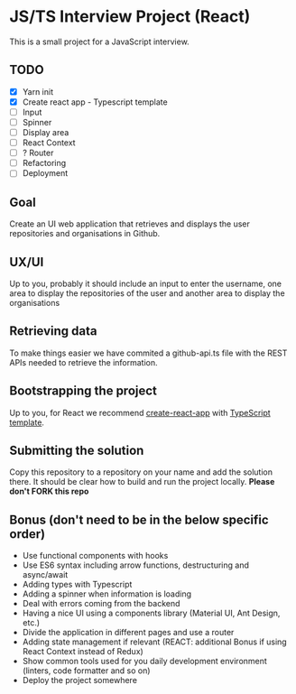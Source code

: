 # JS/TS Interview Project (React)

This is a small project for a JavaScript interview.

## TODO
 - [x] Yarn init
 - [x] Create react app - Typescript template
 - [ ] Input 
 - [ ] Spinner
 - [ ] Display area
 - [ ] React Context
 - [ ] ? Router
 - [ ] Refactoring
 - [ ] Deployment

## Goal

Create an UI web application that retrieves and displays the user repositories and organisations in Github.

## UX/UI

Up to you, probably it should include an input to enter the username, one area to display the repositories of the user and another area to display the organisations

## Retrieving data

To make things easier we have commited a github-api.ts file with the REST APIs needed to retrieve the information.

## Bootstrapping the project

Up to you, for React we recommend [create-react-app](https://create-react-app.dev/docs/getting-started/) with [TypeScript template](https://create-react-app.dev/docs/adding-typescript).

## Submitting the solution

Copy this repository to a repository on your name and add the solution there. It should be clear how to build and run the project locally. **Please don't FORK this repo**

## Bonus (don't need to be in the below specific order)

- Use functional components with hooks
- Use ES6 syntax including arrow functions, destructuring and async/await
- Adding types with Typescript
- Adding a spinner when information is loading
- Deal with errors coming from the backend
- Having a nice UI using a components library (Material UI, Ant Design, etc.)
- Divide the application in different pages and use a router
- Adding state management if relevant (REACT: additional Bonus if using React Context instead of Redux)
- Show common tools used for you daily development environment (linters, code formatter and so on)
- Deploy the project somewhere
